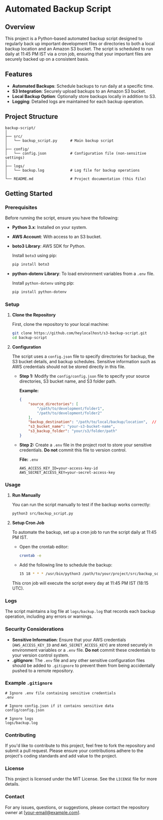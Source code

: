 # Automated Backup Script

## Overview

This project is a Python-based automated backup script designed to regularly back up important development files or directories to both a local backup location and an Amazon S3 bucket. The script is scheduled to run daily at 11:45 PM IST via a cron job, ensuring that your important files are securely backed up on a consistent basis.

## Features

- **Automated Backups**: Schedule backups to run daily at a specific time.
- **S3 Integration**: Securely upload backups to an Amazon S3 bucket.
- **Local Backup Option**: Optionally store backups locally in addition to S3.
- **Logging**: Detailed logs are maintained for each backup operation.

## Project Structure

```
backup-script/
│
├── src/
│   └── backup_script.py      # Main backup script
│
├── config/
│   └── config.json           # Configuration file (non-sensitive settings)
│
├── logs/
│   └── backup.log            # Log file for backup operations
│
└── README.md                 # Project documentation (this file)
```

## Getting Started

### Prerequisites

Before running the script, ensure you have the following:

- **Python 3.x**: Installed on your system.
- **AWS Account**: With access to an S3 bucket.
- **boto3 Library**: AWS SDK for Python.
  
  Install `boto3` using pip:
  
  ```bash
  pip install boto3
  ```

- **python-dotenv Library**: To load environment variables from a `.env` file.

  Install `python-dotenv` using pip:
  
  ```bash
  pip install python-dotenv
  ```

### Setup

1. **Clone the Repository**

   First, clone the repository to your local machine:

   ```bash
   git clone https://github.com/heylocalhost/s3-backup-script.git
   cd backup-script
   ```

2. **Configuration**

   The script uses a `config.json` file to specify directories for backup, the S3 bucket details, and backup schedules. Sensitive information such as AWS credentials should not be stored directly in this file.

   - **Step 1:** Modify the `config/config.json` file to specify your source directories, S3 bucket name, and S3 folder path.

     **Example:**
     ```json
     {
         "source_directories": [
             "/path/to/development/folder1",
             "/path/to/development/folder2"
         ],
         "backup_destination": "/path/to/local/backup/location",  // Optional
         "s3_bucket_name": "your-s3-bucket-name",
         "s3_backup_folder": "your/s3/folder/path"
     }
     ```

   - **Step 2:** Create a `.env` file in the project root to store your sensitive credentials. **Do not** commit this file to version control.

     **File:** `.env`
     ```plaintext
     AWS_ACCESS_KEY_ID=your-access-key-id
     AWS_SECRET_ACCESS_KEY=your-secret-access-key
     ```

### Usage

1. **Run Manually**

   You can run the script manually to test if the backup works correctly:

   ```bash
   python3 src/backup_script.py
   ```

2. **Setup Cron Job**

   To automate the backup, set up a cron job to run the script daily at 11:45 PM IST. 

   - Open the crontab editor:

     ```bash
     crontab -e
     ```

   - Add the following line to schedule the backup:

     ```bash
     15 18 * * * /usr/bin/python3 /path/to/your/project/src/backup_script.py
     ```

   This cron job will execute the script every day at 11:45 PM IST (18:15 UTC).

### Logs

The script maintains a log file at `logs/backup.log` that records each backup operation, including any errors or warnings.

### Security Considerations

- **Sensitive Information**: Ensure that your AWS credentials (`AWS_ACCESS_KEY_ID` and `AWS_SECRET_ACCESS_KEY`) are stored securely in environment variables or a `.env` file. **Do not** commit these credentials to your version control system.
- **.gitignore**: The `.env` file and any other sensitive configuration files should be added to `.gitignore` to prevent them from being accidentally pushed to a remote repository.

### Example `.gitignore`

```plaintext
# Ignore .env file containing sensitive credentials
.env

# Ignore config.json if it contains sensitive data
config/config.json

# Ignore logs
logs/backup.log
```

### Contributing

If you'd like to contribute to this project, feel free to fork the repository and submit a pull request. Please ensure your contributions adhere to the project's coding standards and add value to the project.

### License

This project is licensed under the MIT License. See the `LICENSE` file for more details.

### Contact

For any issues, questions, or suggestions, please contact the repository owner at [your-email@example.com].
